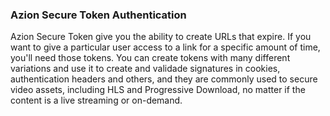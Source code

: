 ### Azion Secure Token Authentication

Azion Secure Token give you the ability to create URLs that expire. If you want to give a particular user access to a link for a specific amount of time, you'll need those tokens. You can create tokens with many different variations and use it to create and validade signatures in cookies, authentication headers and others, and they are commonly used to secure video assets, including HLS and Progressive Download, no matter if the content is a live streaming or on-demand.

